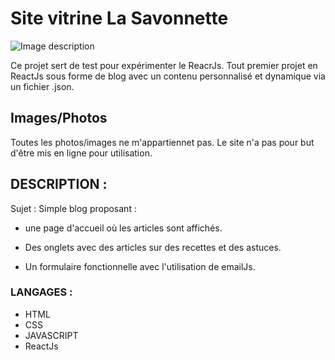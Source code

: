 # Site vitrine La Savonnette


![Image description](app/public/images/Capture.PNG)


Ce projet sert de test pour expérimenter le ReacrJs.
Tout premier projet en ReactJs sous forme de blog avec un contenu personnalisé et dynamique via un fichier .json.

## Images/Photos

Toutes les photos/images ne m'appartiennet pas. Le site n'a pas pour but d'être mis en ligne pour utilisation.

## DESCRIPTION : 
 

Sujet : Simple blog proposant :

* une page d'accueil où les articles sont affichés.

* Des onglets avec des articles sur des recettes et des astuces.

* Un formulaire fonctionnelle avec l'utilisation de emailJs.

### LANGAGES : 

* HTML 
* CSS 
* JAVASCRIPT 
* ReactJs



